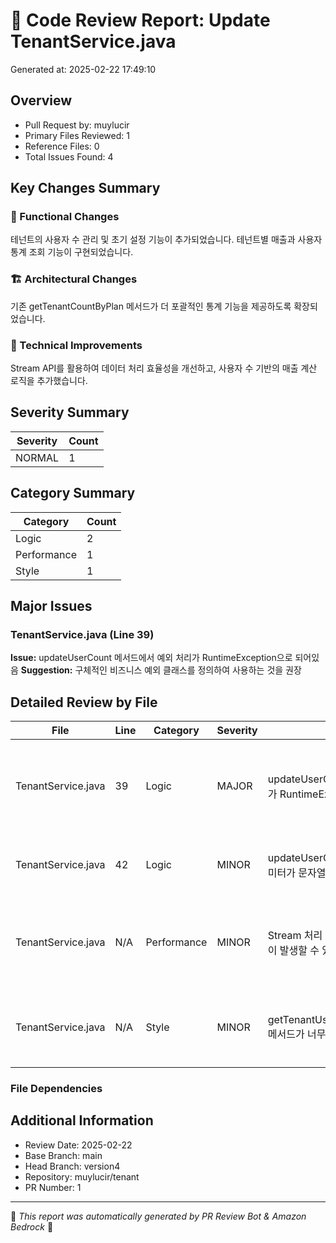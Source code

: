 # 🧾 Code Review Report: Update TenantService.java

Generated at: 2025-02-22 17:49:10

## Overview
- Pull Request by: muylucir
- Primary Files Reviewed: 1
- Reference Files: 0
- Total Issues Found: 4

## Key Changes Summary

### 🔄 Functional Changes
테넌트의 사용자 수 관리 및 초기 설정 기능이 추가되었습니다. 테넌트별 매출과 사용자 통계 조회 기능이 구현되었습니다.

### 🏗 Architectural Changes
기존 getTenantCountByPlan 메서드가 더 포괄적인 통계 기능을 제공하도록 확장되었습니다.

### 🔧 Technical Improvements
Stream API를 활용하여 데이터 처리 효율성을 개선하고, 사용자 수 기반의 매출 계산 로직을 추가했습니다.

## Severity Summary
| Severity | Count |
|----------|-------|
| NORMAL | 1 |

## Category Summary
| Category | Count |
|----------|-------|
| Logic | 2 |
| Performance | 1 |
| Style | 1 |

## Major Issues

### TenantService.java (Line 39)
**Issue:** updateUserCount 메서드에서 예외 처리가 RuntimeException으로 되어있음
**Suggestion:** 구체적인 비즈니스 예외 클래스를 정의하여 사용하는 것을 권장

## Detailed Review by File

| File | Line | Category | Severity | Description | Suggestion |
|------|------|-----------|-----------|--------------|-------------|
| TenantService.java | 39 | Logic | MAJOR | updateUserCount 메서드에서 예외 처리가 RuntimeException으로 되어있음 | 구체적인 비즈니스 예외 클래스를 정의하여 사용하는 것을 권장 |
| TenantService.java | 42 | Logic | MINOR | updateUserCount 메서드의 action 파라미터가 문자열로 처리됨 | enum 타입으로 변경하여 타입 안정성 확보 권장 |
| TenantService.java | N/A | Performance | MINOR | Stream 처리 과정에서 불필요한 중간 연산이 발생할 수 있음 | paidUsers가 0인 경우 stream 처리를 건너뛰는 조건문 추가 고려 |
| TenantService.java | N/A | Style | MINOR | getTenantUserCountAndRevenueStats 메서드가 너무 많은 책임을 가지고 있음 | 통계 계산 로직을 별도의 메서드로 분리하는 것을 고려 |

### File Dependencies

## Additional Information
- Review Date: 2025-02-22
- Base Branch: main
- Head Branch: version4
- Repository: muylucir/tenant
- PR Number: 1

---
🤖 _This report was automatically generated by PR Review Bot & Amazon Bedrock_ 🧾